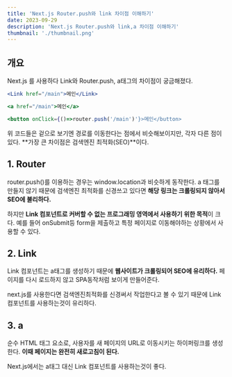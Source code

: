 ```yaml
---
title: 'Next.js Router.push와 link 차이점 이해하기'
date: 2023-09-29
description: 'Next.js Router.push와 link,a 차이점 이해하기'
thumbnail: './thumbnail.png'
---
```


## 개요

Next.js 를 사용하다 Link와 Router.push, a태그의 차이점이 궁금해졌다.

```jsx
<Link href="/main">메인</Link>

<a href="/main">메인</a>

<button onClick={()=>router.push('/main')'}>메인</button>
```

위 코드들은 겉으로 보기엔 경로를 이동한다는 점에서 비슷해보이지만, 각자 다른 점이 있다. **가장 큰 차이점은 검색엔진 최적화(SEO)**이다.

## 1. Router

router.push()를 이용하는 경우는 window.location과 비슷하게 동작한다. a 태그를 만들지 않기 때문에 검색엔진 최적화를 신경쓰고 있다면 **해당 링크는 크롤링되지 않아서 SEO에 불리하다.**

하지만 **Link 컴포넌트로 커버할 수 없는 프로그래밍 영역에서 사용하기 위한 목적**이 크다. 예를 들어 onSubmit등 form을 제출하고 특정 페이지로 이동해야하는 상황에서 사용할 수 있다.

## 2. Link

Link 컴포넌트는 a태그를 생성하기 때문에 **웹사이트가 크롤링되어 SEO에 유리하다.** 페이지를 다시 로드하지 않고 SPA동작처럼 보이게 만들어준다.

next.js를 사용한다면 검색엔진최적화를 신경써서 작업한다고 볼 수 있기 때문에 Link 컴포넌트를 사용하는것이 유리하다.

## 3. a

순수 HTML 태그 요소로, 사용자를 새 페이지의 URL로 이동시키는 하이퍼링크를 생성한다. **이때 페이지는 완전히 새로고침이 된다.**

Next.js에서는 a태그 대신 Link 컴포넌트를 사용하는것이 좋다.
